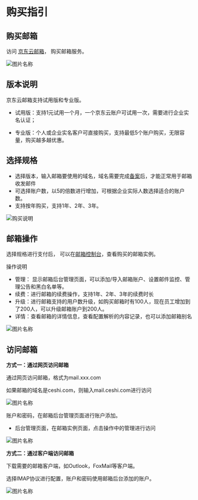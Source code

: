 # 购买指引

## 购买邮箱
访问 [京东云邮箱](https://www.jdcloud.com/cn/products/jdcloudmail)， 购买邮箱服务。


![图片名称]()


## 版本说明

京东云邮箱支持试用版和专业版。

- 试用版：支持1元试用一个月，一个京东云账户可试用一次，需要进行企业实名认证；

- 专业版：个人或企业实名客户可直接购买，支持最低5个账户购买，无限容量，购买越多越优惠。


## 选择规格

- 选择版本，输入邮箱要使用的域名，域名需要完成[备案](https://record-console.jdcloud.com/)后，才能正常用于邮箱收发邮件
- 可选择账户数，以5的倍数进行增加，可根据企业实际人数选择适合的账户数。
- 支持按年购买，支持1年、2年、3年。

![购买说明](https://img1.jcloudcs.com/cn/image/jdcloud-mail/%E9%82%AE%E4%BB%B6%E8%B4%AD%E4%B9%B0%E9%A1%B5.png)


## 邮箱操作

选择规格进行支付后， 可以在[邮箱控制台](https://jdcloud-mail-console.jdcloud.com/list)，查看购买的邮箱实例。

操作说明
- 管理： 显示邮箱后台管理页面，可以添加/导入邮箱账户、设置邮件监控、管理公告和黑白名单等。
- 续费：进行邮箱的续费操作，支持1年、2年、3年的续费时长
- 升级：进行邮箱支持的用户数升级，如购买邮箱时有100人，现在员工增加到了200人，可以升级邮箱账户到200人。
- 详情：查看邮箱的详情信息，查看配置解析的内容记录，也可以添加邮箱别名


![图片名称]()


## 访问邮箱

**方式一：通过网页访问邮箱**

通过网页访问邮箱，格式为mail.xxx.com

如果邮箱的域名是ceshi.com，则输入mail.ceshi.com进行访问


![图片名称]()


账户和密码，在邮箱后台管理页面进行账户添加。

- 后台管理页面，在邮箱实例页面，点击操作中的管理进行访问

![图片名称]()


**方式二：通过客户端访问邮箱**

下载需要的邮箱客户端，如Outlook，FoxMail等客户端。

选择IMAP协议进行配置，账户和密码使用邮箱后台添加的账户。

![图片名称]()















